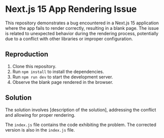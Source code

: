 # Next.js 15 App Rendering Issue

This repository demonstrates a bug encountered in a Next.js 15 application where the app fails to render correctly, resulting in a blank page.  The issue is related to unexpected behavior during the rendering process, potentially due to a conflict with other libraries or improper configuration.

## Reproduction

1. Clone this repository.
2. Run `npm install` to install the dependencies.
3. Run `npm run dev` to start the development server.
4. Observe the blank page rendered in the browser.

## Solution

The solution involves [description of the solution], addressing the conflict and allowing for proper rendering.

The `index.js` file contains the code exhibiting the problem. The corrected version is also in the `index.js` file.